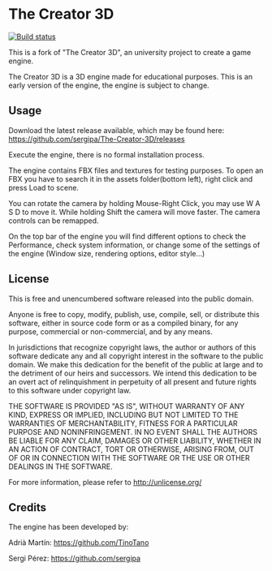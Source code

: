 # The Creator 3D	

[![Build status](https://ci.appveyor.com/api/projects/status/2446x5ohw7wv0yy1?svg=true)](https://ci.appveyor.com/project/sergipa/the-creator-3d)

This is a fork of "The Creator 3D", an university project to create a game engine.

The Creator 3D is a 3D engine made for educational purposes. This is an early version of the engine, the engine is subject to change.

## Usage

Download the latest release available, which may be found here: https://github.com/sergipa/The-Creator-3D/releases

Execute the engine, there is no formal installation process.

The engine contains FBX files and textures for testing purposes. To open an FBX you have to search it in the assets folder(bottom left), right click and press Load to scene.

You can rotate the camera by holding Mouse-Right Click, you may use W A S D to move it. While holding Shift the camera will move faster. The camera controls can be remapped.

On the top bar of the engine you will find different options to check the Performance, check system information, or change some of the settings of the engine (Window size, rendering options, editor style...)

## License

This is free and unencumbered software released into the public domain.

Anyone is free to copy, modify, publish, use, compile, sell, or
distribute this software, either in source code form or as a compiled
binary, for any purpose, commercial or non-commercial, and by any
means.

In jurisdictions that recognize copyright laws, the author or authors
of this software dedicate any and all copyright interest in the
software to the public domain. We make this dedication for the benefit
of the public at large and to the detriment of our heirs and
successors. We intend this dedication to be an overt act of
relinquishment in perpetuity of all present and future rights to this
software under copyright law.

THE SOFTWARE IS PROVIDED "AS IS", WITHOUT WARRANTY OF ANY KIND,
EXPRESS OR IMPLIED, INCLUDING BUT NOT LIMITED TO THE WARRANTIES OF
MERCHANTABILITY, FITNESS FOR A PARTICULAR PURPOSE AND NONINFRINGEMENT.
IN NO EVENT SHALL THE AUTHORS BE LIABLE FOR ANY CLAIM, DAMAGES OR
OTHER LIABILITY, WHETHER IN AN ACTION OF CONTRACT, TORT OR OTHERWISE,
ARISING FROM, OUT OF OR IN CONNECTION WITH THE SOFTWARE OR THE USE OR
OTHER DEALINGS IN THE SOFTWARE.

For more information, please refer to <http://unlicense.org/>

## Credits

The engine has been developed by:

Adrià Martín: https://github.com/TinoTano

Sergi Pérez: https://github.com/sergipa
